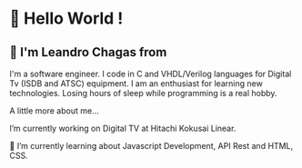 # 
<h1>👋 Hello World !</h1> 
<h2>👨 I'm Leandro Chagas from</h2> 
<p>I'm a software engineer. I code in C and VHDL/Verilog languages for Digital Tv (ISDB and ATSC) equipment. I am an enthusiast for learning new technologies. Losing hours of sleep while programming is a real hobby.</p>

<p>A little more about me...</p>
<p>I’m currently working on Digital TV at Hitachi Kokusai Linear.</p>
<p>🌱 I’m currently learning about Javascript Development, API Rest and HTML, CSS.</p>

